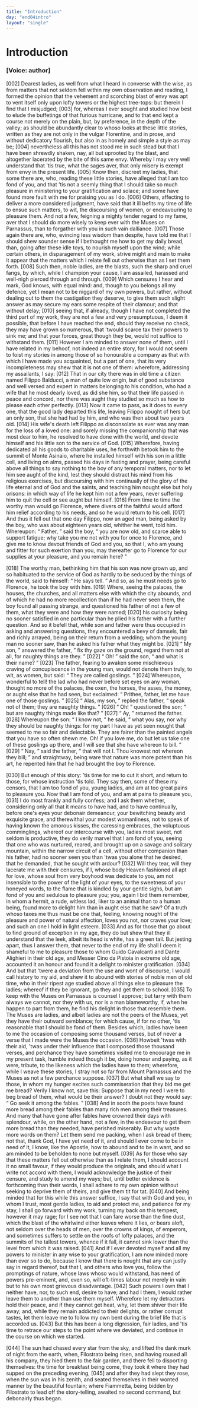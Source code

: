```yaml
---
title: "Introduction"
day: "end04intro"
layout: "single"
---
```

<div id="d04intro" type="introduction" who="author">
 <h1>
  Introduction
 </h1>
 <p>
  <h3>
   [Voice: author]
  </h3>
 </p>
 <p>
  <a name="p04980002">
   [002]
  </a>
  Dearest
  ladies, as well from what I heard in converse with the
 wise, as from matters that not seldom fell within my own observation
 and reading, I formed the opinion that the vehement and
 scorching blast of envy was apt to vent itself only upon lofty towers
      or the highest tree-tops: but therein I find that I misjudged;
  <a name="p04980003">
   [003]
  </a>
  for,
 whereas I ever sought and studied how best to elude the buffetings
 of that furious hurricane, and to that end kept a course not merely
 on the plain, but, by preference, in the depth of the valley; as
 should be abundantly clear to whoso looks at these little stories,
 written as they are not only in the vulgar Florentine, and in prose,
 and without dedicatory flourish, but also in as homely and simple a
 style as may be;
  <a name="p04980004">
   [004]
  </a>
  nevertheless all this has not stood me in such stead
 but that I have been shrewdly shaken, nay, all but uprooted by the
 blast, and altogether lacerated by the bite of this same envy.
 Whereby I may very well understand that 'tis true, what the sages
 aver, that only misery is exempt from envy in the present life.
  <a name="p04980005">
   [005]
  </a>
  Know then, discreet my ladies, that some there are, who, reading
 these little stories, have alleged that I am too fond of you, and that
 'tis not a seemly thing that I should take so much pleasure in
 ministering to your gratification and solace; and some have found
 more fault with me for praising you as I do.
  <a name="p04980006">
   [006]
  </a>
  Others, affecting to
 deliver a more considered judgment, have said that it ill befits my
 time of life to ensue such matters, to wit, the discoursing of women,
 or endeavouring to pleasure them. And not a few, feigning a mighty
 tender regard to my fame, aver that I should do more wisely to keep
  ever with the Muses on Parnassus, than to forgather with you in such
 vain dalliance.
  <a name="p04980007">
   [007]
  </a>
  Those again there are, who, evincing less wisdom
 than despite, have told me that I should shew sounder sense if I
 bethought me how to get my daily bread, than, going after these idle
 toys, to nourish myself upon the wind; while certain others, in
 disparagement of my work, strive might and main to make it appear
 that the matters which I relate fell out otherwise than as I set them
 forth.
  <a name="p04980008">
   [008]
  </a>
  Such then, noble ladies, are the blasts, such the sharp and
 cruel fangs, by which, while I champion your cause, I am assailed,
 harassed and well-nigh pierced through and through.
  <a name="p04980009">
   [009]
  </a>
  Which
 censures I hear and mark, God knows, with equal mind: and,
 though to you belongs all my defence, yet I mean not to be niggard
 of my own powers, but rather, without dealing out to them the
 castigation they deserve, to give them such slight answer as may
 secure my ears some respite of their clamour; and that without
 delay;
  <a name="p04980010">
   [010]
  </a>
  seeing that, if already, though I have not completed the
 third part of my work, they are not a few and very presumptuous, I
 deem it possible, that before I have reached the end, should they
 receive no check, they may have grown so numerous, that 'twould
 scarce tax their powers to sink me; and that your forces, great though
 they be, would not suffice to withstand them.
  <a name="p04980011">
   [011]
  </a>
  However I am
 minded to answer none of them, until I have related in my behoof,
 not indeed an entire story, for I would not seem to foist my stories in
 among those of so honourable a company as that with which I have
 made you acquainted, but a part of one, that its very incompleteness
 may shew that it is not one of them: wherefore, addressing my
 assailants, I say:
  <a name="p04980012">
   [012]
  </a>
  That in our city there was in old time a citizen
 named Filippo Balducci, a man of quite low origin, but of good
 substance and well versed and expert in matters belonging to his
 condition, who had a wife that he most dearly loved, as did she him,
 so that their life passed in peace and concord, nor there was aught
 they studied so much as how to please each other perfectly.
  <a name="p04980013">
   [013]
  </a>
  Now it
 came to pass, as it does to every one, that the good lady departed this
 life, leaving Filippo nought of hers but an only son, that she had had
 by him, and who was then about two years old.
  <a name="p04980014">
   [014]
  </a>
  His wife's death left
 Filippo as disconsolate as ever was any man for the loss of a loved
 one: and sorely missing the companionship that was most dear to
 him, he resolved to have done with the world, and devote himself
  and his little son to the service of God.
  <a name="p04980015">
   [015]
  </a>
  Wherefore, having dedicated
 all his goods to charitable uses, he forthwith betook him to the summit
 of Monte Asinaio, where he installed himself with his son in a little
 cell, and living on alms, passed his days in fasting and prayer, being
 careful above all things to say nothing to the boy of any temporal
 matters, nor to let him see aught of the kind, lest they should
 distract his mind from his religious exercises, but discoursing with
 him continually of the glory of the life eternal and of God and the
 saints, and teaching him nought else but holy orisons: in which way
 of life he kept him not a few years, never suffering him to quit the
 cell or see aught but himself.
  <a name="p04980016">
   [016]
  </a>
  From time to time the worthy man
 would go Florence, where divers of the faithful would afford him
 relief according to his needs, and so he would return to his cell.
  <a name="p04980017">
   [017]
  </a>
  And thus it fell out that one day Filippo, now an aged man, being
 asked by the boy, who was about eighteen years old, whither he went,
 told him. Whereupon:
  <q direct="unspecified">
   Father,
  </q>
  said the boy,
  <q direct="unspecified">
   you are now old,
 and scarce able to support fatigue; why take you me not with you
 for once to Florence, and give me to know devout friends of God
 and you, so that I, who am young and fitter for such exertion than
 you, may thereafter go to Florence for our supplies at your pleasure,
 and you remain here?
  </q>
 </p>
 <p>
  <a name="p04980018">
   [018]
  </a>
  The worthy man, bethinking him that his son was now grown
 up, and so habituated to the service of God as hardly to be seduced
 by the things of the world, said to himself:
  <q direct="unspecified">
   He says tell.
  </q>
  And
 so, as he must needs go to Florence, he took the boy with him.
  <a name="p04980019">
   [019]
  </a>
  Where, seeing the palaces, the houses, the churches, and all matters
 else with which the city abounds, and of which he had no more
 recollection than if he had never seen them, the boy found all passing
 strange, and questioned his father of not a few of them, what they
 were and how they were named;
  <a name="p04980020">
   [020]
  </a>
  his curiosity being no sooner
 satisfied in one particular than he plied his father with a further
 question. And so it befell that, while son and father were thus
 occupied in asking and answering questions, they encountered a bevy
 of damsels, fair and richly arrayed, being on their return from a
 wedding; whom the young man no sooner saw, than he asked his
 father what they might be.
  <a name="p04980021">
   [021]
  </a>
  <q direct="unspecified">
   My son,
  </q>
  answered the father,
  <q direct="unspecified">
   fix
 thy gaze on the ground, regard them not at all, for naughty things
 are they.
  </q>
  <a name="p04980022">
   [022]
  </a>
  <q direct="unspecified">
   Oh!
  </q>
  said the son,
  <q direct="unspecified">
   and what is their name?
  </q>
  <a name="p04980023">
   [023]
  </a>
  The
  father, fearing to awaken some mischievous craving of concupiscence
 in the young man, would not denote them truly, to wit, as women,
 but said:
  <q direct="unspecified">
   They are called goslings.
  </q>
  <a name="p04980024">
   [024]
  </a>
  Whereupon, wonderful
 to tell! the lad who had never before set eyes on any woman,
 thought no more of the palaces, the oxen, the horses, the asses,
 the money, or aught else that he had seen, but exclaimed:
  <q direct="unspecified">
   Prithee, father, let me have one of those goslings.
  </q>
  <a name="p04980025">
   [025]
  </a>
  <q direct="unspecified">
   Alas,
 my son,
  </q>
  replied the father,
  <q direct="unspecified">
   speak not of them; they are
 naughty things.
  </q>
  <a name="p04980026">
   [026]
  </a>
  <q direct="unspecified">
   Oh!
  </q>
  questioned the son;
  <q direct="unspecified">
   but are naughty
 things made like that?
  </q>
  <a name="p04980027">
   [027]
  </a>
  <q direct="unspecified">
   Ay,
  </q>
  returned the father.
  <a name="p04980028">
   [028]
  </a>
  Whereupon
 the son:
  <q direct="unspecified">
   I know not,
  </q>
  he said,
  <q direct="unspecified">
   what you say, nor why they
 should be naughty things: for my part I have as yet seen nought
 that seemed to me so fair and delectable. They are fairer than the
 painted angels that you have so often shewn me. Oh! if you love
 me, do but let us take one of these goslings up there, and I will see
 that she have whereon to bill.
  </q>
  <a name="p04980029">
   [029]
  </a>
  <q direct="unspecified">
   Nay,
  </q>
  said the father,
  <q direct="unspecified">
   that will
 not I. Thou knowest not whereon they bill;
  </q>
  and straightway,
 being ware that nature was more potent than his art, he repented
 him that he had brought the boy to Florence.
 </p>
 <p>
  <a name="p04980030">
   [030]
  </a>
  But enough of this story: 'tis time for me to cut it short, and
 return to those, for whose instruction 'tis told. They say then,
 some of these my censors, that I am too fond of you, young ladies,
 and am at too great pains to pleasure you. Now that I am fond of
 you, and am at pains to pleasure you,
  <a name="p04980031">
   [031]
  </a>
  I do most frankly and fully
 confess; and I ask them whether, considering only all that it means
 to have had, and to have continually, before one's eyes your debonair
 demeanour, your bewitching beauty and exquisite grace, and therewithal
 your modest womanliness, not to speak of having known the
 amorous kisses, the caressing embraces, the voluptuous comminglings,
 whereof our intercourse with you, ladies most sweet, not seldom is
 productive, they do verily marvel that I am fond of you, seeing that
 one who was nurtured, reared, and brought up on a savage and solitary
 mountain, within the narrow circuit of a cell, without other companion
 than his father, had no sooner seen you than 'twas you alone
 that he desired, that he demanded, that he sought with ardour?
  <a name="p04980032">
   [032]
  </a>
  Will they tear, will they lacerate me with their censures, if I,
 whose body Heaven fashioned all apt for love, whose soul from
 very boyhood was dedicate to you, am not insensible to the power
  of the light of your eyes, to the sweetness of your honeyed words,
 to the flame that is kindled by your gentle sighs, but am fond of you
 and sedulous to pleasure you; you, again I bid them remember,
 in whom a hermit, a rude, witless lad, liker to an animal than to a
 human being, found more to delight him than in aught else that he
 saw? Of a truth whoso taxes me thus must be one that, feeling,
 knowing nought of the pleasure and power of natural affection, loves
 you not, nor craves your love; and such an one I hold in light esteem.
  <a name="p04980033">
   [033]
  </a>
  And as for those that go about to find ground of exception in my
 age, they do but shew that they ill understand that the leek, albeit
 its head is white, has a green tail. But jesting apart, thus I answer
 them, that never to the end of my life shall I deem it shameful to
 me to pleasure those to whom Guido Cavalcanti and Dante Alighieri
 in their old age, and Messer Cino da Pistoia in extreme old age,
 accounted it an honour and found it a delight to minister gratification.
  <a name="p04980034">
   [034]
  </a>
  And but that 'twere a deviation from the use and wont of
 discourse, I would call history to my aid, and shew it to abound
 with stories of noble men of old time, who in their ripest age studied
 above all things else to pleasure the ladies; whereof if they be
 ignorant, go they and get them to school.
  <a name="p04980035">
   [035]
  </a>
  To keep with the Muses
 on Parnassus is counsel I approve; but tarry with them always we
 cannot, nor they with us, nor is a man blameworthy, if, when he
 happen to part from them, he find his delight in those that resemble
 them. The Muses are ladies, and albeit ladies are not the peers of
 the Muses, yet they have their outward semblance; for which cause,
 if for no other, 'tis reasonable that I should be fond of them.
 Besides which, ladies have been to me the occasion of composing
 some thousand verses, but of never a verse that I made were the
 Muses the occasion.
  <a name="p04980036">
   [036]
  </a>
  Howbeit 'twas with their aid, 'twas under their
 influence that I composed those thousand verses, and perchance they
 have sometimes visited me to encourage me in my present task, humble
 indeed though it be, doing honour and paying, as it were, tribute,
 to the likeness which the ladies have to them; wherefore, while I
 weave these stories, I stray not so far from Mount Parnassus and the
 Muses as not a few perchance suppose.
  <a name="p04980037">
   [037]
  </a>
  But what shall we say to
 those, in whom my hunger excites such commiseration that they
 bid me get me bread? Verily I know not, save this: Suppose that
 in my need I were to beg bread of them, what would be their
  answer? I doubt not they would say:
  <q direct="unspecified">
   Go seek it among the
 fables.
  </q>
  <a name="p04980038">
   [038]
  </a>
  And in sooth the poets have found more bread among their
 fables than many rich men among their treasures. And many that
 have gone after fables have crowned their days with splendour, while,
 on the other hand, not a few, in the endeavour to get them more
 bread than they needed, have perished miserably. But why waste
 more words on them? Let them send me packing, when I ask
 bread of them; not that, thank God, I have yet need of it, and
 should I ever come to be in need of it, I know, like the Apostle,
 how to abound and to be in want, and so am minded to be beholden
 to none but myself.
  <a name="p04980039">
   [039]
  </a>
  As for those who say that these matters fell out
 otherwise than as I relate them, I should account it no small favour,
 if they would produce the originals, and should what I write not
 accord with them, I would acknowledge the justice of their censure,
 and study to amend my ways; but, until better evidence is forthcoming
 than their words, I shall adhere to my own opinion without
 seeking to deprive them of theirs, and give them tit for tat.
  <a name="p04980040">
   [040]
  </a>
  And
 being minded that for this while this answer suffice, I say that with
 God and you, in whom I trust, most gentle ladies, to aid and protect
 me, and patience for my stay, I shall go forward with my work,
 turning my back on this tempest, however it may rage; for I see
 not that I can fare worse than the fine dust, which the blast of the
 whirlwind either leaves where it lies, or bears aloft, not seldom over
 the heads of men, over the crowns of kings, of emperors, and sometimes
 suffers to settle on the roofs of lofty palaces, and the summits
 of the tallest towers, whence if it fall, it cannot sink lower than the
 level from which it was raised.
  <a name="p04980041">
   [041]
  </a>
  And if I ever devoted myself and
 all my powers to minister in any wise to your gratification, I am
 now minded more than ever so to do, because I know that there is
 nought that any can justly say in regard thereof, but that I, and
 others who love you, follow the promptings of nature, whose laws
 whoso would withstand, has need of powers pre-eminent, and, even
 so, will oft-times labour not merely in vain but to his own most
 grievous disadvantage.
  <a name="p04980042">
   [042]
  </a>
  Such powers I own that I neither have, nor,
 to such end, desire to have; and had I them, I would rather leave
 them to another than use them myself. Wherefore let my detractors
 hold their peace, and if they cannot get heat, why, let them shiver
 their life away; and, while they remain addicted to their delights,
  or rather corrupt tastes, let them leave me to follow my own bent
 during the brief life that is accorded us.
  <a name="p04980043">
   [043]
  </a>
  But this has been a long
 digression, fair ladies, and 'tis time to retrace our steps to the point
 where we deviated, and continue in the course on which we started.
 </p>
 <p>
  <a name="p04980044">
   [044]
  </a>
  The sun had chased every star from the sky, and lifted the dank
 murk of night from the earth, when, Filostrato being risen, and
 having roused all his company, they hied them to the fair garden,
 and there fell to disporting themselves: the time for breakfast being
 come, they took it where they had supped on the preceding evening,
  <a name="p04980045">
   [045]
  </a>
  and after they had slept they rose, when the sun was in his zenith,
 and seated themselves in their wonted manner by the beautiful
 fountain; where Fiammetta, being bidden by Filostrato to lead off
 the story-telling, awaited no second command, but debonairly thus
 began.
 </p>
</div>